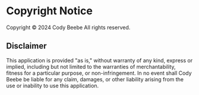 # Copyright Notice
Copyright © 2024 Cody Beebe All rights reserved.

## Disclaimer
This application is provided "as is," without warranty of any kind, express or implied, including but not limited to the warranties of merchantability, fitness for a particular purpose, or non-infringement. In no event shall Cody Beebe be liable for any claim, damages, or other liability arising from the use or inability to use this application.
